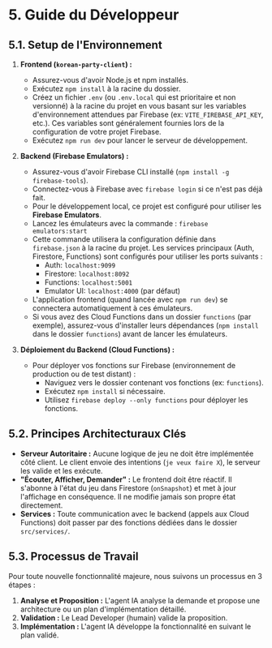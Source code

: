 # 5. Guide du Développeur

## 5.1. Setup de l'Environnement

1.  **Frontend (`korean-party-client`) :**
    -   Assurez-vous d'avoir Node.js et npm installés.
    -   Exécutez `npm install` à la racine du dossier.
    -   Créez un fichier `.env` (ou `.env.local` qui est prioritaire et non versionné) à la racine du projet en vous basant sur les variables d'environnement attendues par Firebase (ex: `VITE_FIREBASE_API_KEY`, etc.). Ces variables sont généralement fournies lors de la configuration de votre projet Firebase.
    -   Exécutez `npm run dev` pour lancer le serveur de développement.

2.  **Backend (Firebase Emulators) :**
    -   Assurez-vous d'avoir Firebase CLI installé (`npm install -g firebase-tools`).
    -   Connectez-vous à Firebase avec `firebase login` si ce n'est pas déjà fait.
    -   Pour le développement local, ce projet est configuré pour utiliser les **Firebase Emulators**.
    -   Lancez les émulateurs avec la commande : `firebase emulators:start`
    -   Cette commande utilisera la configuration définie dans `firebase.json` à la racine du projet. Les services principaux (Auth, Firestore, Functions) sont configurés pour utiliser les ports suivants :
        -   Auth: `localhost:9099`
        -   Firestore: `localhost:8092`
        -   Functions: `localhost:5001`
        -   Emulator UI: `localhost:4000` (par défaut)
    -   L'application frontend (quand lancée avec `npm run dev`) se connectera automatiquement à ces émulateurs.
    -   Si vous avez des Cloud Functions dans un dossier `functions` (par exemple), assurez-vous d'installer leurs dépendances (`npm install` dans le dossier `functions`) avant de lancer les émulateurs.

3.  **Déploiement du Backend (Cloud Functions) :**
    -   Pour déployer vos fonctions sur Firebase (environnement de production ou de test distant) :
        -   Naviguez vers le dossier contenant vos fonctions (ex: `functions`).
        -   Exécutez `npm install` si nécessaire.
        -   Utilisez `firebase deploy --only functions` pour déployer les fonctions.

## 5.2. Principes Architecturaux Clés

-   **Serveur Autoritaire :** Aucune logique de jeu ne doit être implémentée côté client. Le client envoie des intentions (`je veux faire X`), le serveur les valide et les exécute.
-   **"Écouter, Afficher, Demander" :** Le frontend doit être réactif. Il s'abonne à l'état du jeu dans Firestore (`onSnapshot`) et met à jour l'affichage en conséquence. Il ne modifie jamais son propre état directement.
-   **Services :** Toute communication avec le backend (appels aux Cloud Functions) doit passer par des fonctions dédiées dans le dossier `src/services/`.

## 5.3. Processus de Travail

Pour toute nouvelle fonctionnalité majeure, nous suivons un processus en 3 étapes :
1.  **Analyse et Proposition :** L'agent IA analyse la demande et propose une architecture ou un plan d'implémentation détaillé.
2.  **Validation :** Le Lead Developer (humain) valide la proposition.
3.  **Implémentation :** L'agent IA développe la fonctionnalité en suivant le plan validé.